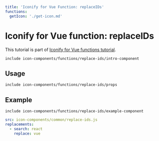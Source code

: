 ```yaml
title: 'Iconify for Vue Function: replaceIDs'
functions:
  getIcon: './get-icon.md'
```

# Iconify for Vue function: replaceIDs

This tutorial is part of [Iconify for Vue functions tutorial](./index.md#functions).

`include icon-components/functions/replace-ids/intro-component`

## Usage

`include icon-components/functions/replace-ids/props`

## Example

`include icon-components/functions/replace-ids/example-component`

```yaml
src: icon-components/common/replace-ids.js
replacements:
  - search: react
    replace: vue
```
